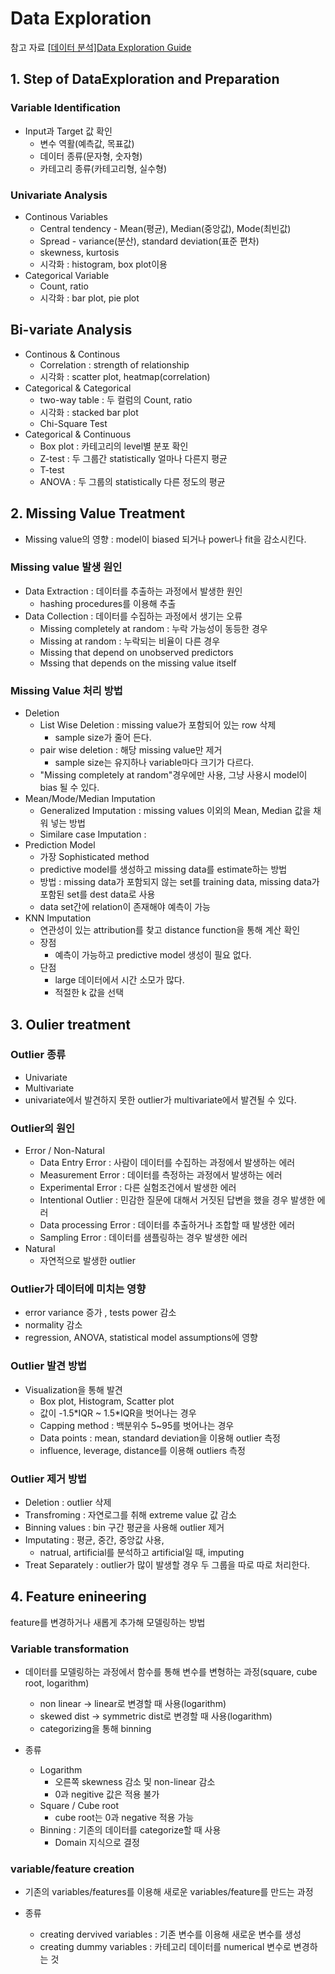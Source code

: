 # Data Exploration

참고 자료 [[데이터 분석\]Data Exploration Guide](http://ourcstory.tistory.com/140?category=643554)



## 1. Step of DataExploration and Preparation

### Variable Identification

- Input과 Target 값 확인 
  - 변수 역활(예측값, 목표값)
  - 데이터 종류(문자형, 숫자형)
  - 카테고리 종류(카테고리형, 실수형)

### Univariate Analysis

- Continous Variables
  - Central tendency - Mean(평균), Median(중앙값), Mode(최빈값)
  - Spread - variance(분산), standard deviation(표준 편차)
  - skewness, kurtosis
  - 시각화 : histogram, box plot이용
- Categorical Variable
  - Count, ratio
  - 시각화 : bar plot, pie plot 

## Bi-variate Analysis

- Continous & Continous
  - Correlation : strength of relationship
  - 시각화 : scatter plot, heatmap(correlation)
- Categorical & Categorical
  - two-way table : 두 컬럼의 Count, ratio
  - 시각화 : stacked bar plot
  - Chi-Square Test
- Categorical & Continuous
  - Box plot : 카테고리의 level별 분포 확인
  - Z-test : 두 그룹간 statistically 얼마나 다른지 평균
  - T-test
  - ANOVA : 두 그룹의 statistically 다른 정도의 평균

## 2. Missing Value Treatment

- Missing value의 영향 : model이 biased 되거나 power나 fit을 감소시킨다.

### Missing value 발생 원인

- Data Extraction : 데이터를 추출하는 과정에서 발생한 원인
  - hashing procedures를 이용해 추출
- Data Collection : 데이터를 수집하는 과정에서 생기는 오류 
  -  Missing completely at random : 누락 가능성이 동등한 경우
  -  Missing at random : 누락되는 비율이 다른 경우 
  -  Missing that depend on unobserved predictors 
  -  Mssing that depends on the missing value itself

### Missing Value 처리 방법

- Deletion
  - List Wise Deletion : missing value가 포함되어 있는 row 삭제
    - sample size가 줄어 든다.
  - pair wise deletion : 해당 missing value만 제거
    - sample size는 유지하나 variable마다 크기가 다르다.
  - "Missing completely at random"경우에만 사용, 그냥 사용시 model이 bias 될 수 있다. 
- Mean/Mode/Median Imputation
  - Generalized Imputation : missing values 이외의 Mean, Median 값을 채워 넣는 방법
  - Similare case Imputation : 
- Prediction Model
  - 가장 Sophisticated method
  - predictive model를 생성하고 missing data를 estimate하는 방법
  - 방법 : missing data가 포함되지 않는 set를 training data,  missing data가 포함된 set를 dest data로 사용  
  - data set간에 relation이 존재해야 예측이 가능
- KNN Imputation
  - 연관성이 있는 attribution를 찾고 distance function을 통해 계산 확인
  - 장점
    - 예측이 가능하고 predictive model 생성이 필요 없다.
  - 단점
    - large 데이터에서 시간 소모가 많다. 
    - 적절한 k 값을 선택 



## 3. Oulier treatment

### Outlier 종류

- Univariate
- Multivariate 
- univariate에서 발견하지 못한 outlier가 multivariate에서 발견될 수 있다.



### Outlier의 원인

- Error / Non-Natural
  - Data Entry Error : 사람이 데이터를 수집하는 과정에서 발생하는 에러
  - Measurement Error : 데이터를 측정하는 과정에서 발생하는 에러 
  - Experimental Error : 다른 실험조건에서 발생한 에러
  - Intentional Outlier : 민감한 질문에 대해서 거짓된 답변을 했을 경우 발생한 에러
  - Data processing Error : 데이터를 추출하거나 조합할 때 발생한 에러
  - Sampling Error : 데이터를 샘플링하는 경우 발생한 에러
- Natural 
  - 자연적으로 발생한 outlier



### Outlier가 데이터에 미치는 영향

- error variance 증가 , tests power 감소
- normality 감소
- regression, ANOVA, statistical model assumptions에 영향



### Outlier 발견 방법

- Visualization을 통해 발견
  - Box plot, Histogram, Scatter plot
  - 값이 -1.5\*IQR ~ 1.5\*IQR을 벗어나는 경우
  - Capping method : 백분위수 5~95를 벗어나는 경우
  - Data points : mean, standard deviation을 이용해 outlier 측정
  - influence, leverage, distance를 이용해 outliers 측정 



### Outlier 제거 방법

- Deletion : outlier 삭제
- Transfroming : 자연로그를 취해 extreme value 값 감소
- Binning values : bin 구간 평균을 사용해 outlier 제거
- Imputating : 평균, 중간, 중앙값 사용, 
  - natrual, artificial를 분석하고 artificial일 때, imputing
- Treat Separately : outlier가 많이 발생할 경우 두 그룹을 따로 따로 처리한다. 



## 4. Feature enineering

feature를 변경하거나 새롭게 추가해 모델링하는 방법

### Variable transformation

- 데이터를 모델링하는 과정에서 함수를 통해 변수를 변형하는 과정(square, cube root, logarithm)
  - non linear -> linear로 변경할 때 사용(logarithm)
  - skewed dist -> symmetric dist로 변경할 때 사용(logarithm)
  - categorizing을 통해 binning



- 종류
  - Logarithm 
    - 오른쪽 skewness 감소 및 non-linear 감소
    - 0과 negitive 값은 적용 불가
  - Square / Cube root
    - cube root는 0과 negative 적용 가능
  - Binning : 기존의 데이터를 categorize할 때 사용
    - Domain 지식으로 결정



### variable/feature creation

- 기존의 variables/features를 이용해 새로운 variables/feature를 만드는 과정 



- 종류
  - creating dervived variables : 기존 변수를 이용해 새로운 변수를 생성
  - creating dummy variables : 카테고리 데이터를 numerical 변수로 변경하는 것 